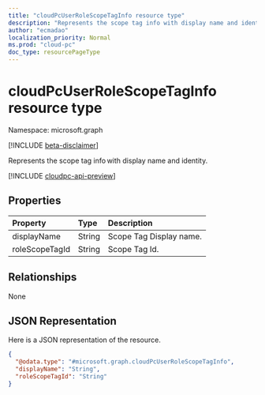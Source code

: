 ```yaml
---
title: "cloudPcUserRoleScopeTagInfo resource type"
description: "Represents the scope tag info with display name and identity."
author: "ecmadao"
localization_priority: Normal
ms.prod: "cloud-pc"
doc_type: resourcePageType
---
```


# cloudPcUserRoleScopeTagInfo resource type

Namespace: microsoft.graph

[!INCLUDE [beta-disclaimer](../../includes/beta-disclaimer.md)]

Represents the scope tag info with display name and identity.

[!INCLUDE [cloudpc-api-preview](../../includes/cloudpc-api-preview.md)]

## Properties
|Property|Type|Description|
|:---|:---|:---|
|displayName|String|Scope Tag Display name.|
|roleScopeTagId|String|Scope Tag Id.|

## Relationships

None

## JSON Representation
Here is a JSON representation of the resource.
<!-- {
  "blockType": "resource",
  "@odata.type": "microsoft.graph.cloudPcUserRoleScopeTagInfo"
}
-->
``` json
{
  "@odata.type": "#microsoft.graph.cloudPcUserRoleScopeTagInfo",
  "displayName": "String",
  "roleScopeTagId": "String"
}
```




